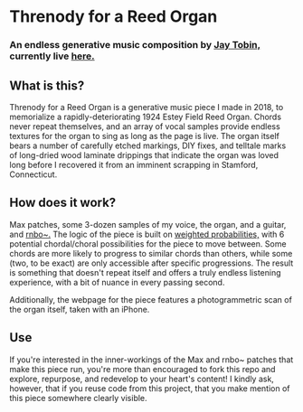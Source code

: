 # Threnody for a Reed Organ
### An endless generative music composition by [Jay Tobin,](https://jaytobin.com/) currently live [here.](https://threnody.place/)

## What is this?
Threnody for a Reed Organ is a generative music piece I made in 2018, to memorialize a rapidly-deteriorating 1924 Estey Field Reed Organ. Chords never repeat themselves, and an array of vocal samples provide endless textures for the organ to sing as long as the page is live. The organ itself bears a number of carefully etched markings, DIY fixes, and telltale marks of long-dried wood laminate drippings that indicate the organ was loved long before I recovered it from an imminent scrapping in Stamford, Connecticut.

## How does it work?
Max patches, some 3-dozen samples of my voice, the organ, and a guitar, and [rnbo~.](https://rnbo.cycling74.com/) The logic of the piece is built on [weighted probabilities,](https://en.wikipedia.org/wiki/Weight_function) with 6 potential chordal/choral possibilities for the piece to move between. Some chords are more likely to progress to similar chords than others, while some (two, to be exact) are only accessible after specific progressions. The result is something that doesn't repeat itself and offers a truly endless listening experience, with a bit of nuance in every passing second.

Additionally, the webpage for the piece features a photogrammetric scan of the organ itself, taken with an iPhone.

## Use
If you're interested in the inner-workings of the Max and rnbo~ patches that make this piece run, you're more than encouraged to fork this repo and explore, repurpose, and redevelop to your heart's content! I kindly ask, however, that if you reuse code from this project, that you make mention of this piece somewhere clearly visible.
